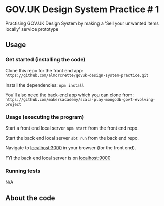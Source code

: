 # GOV.UK Design System Practice # 1

Practising GOV.UK Design System by making a 'Sell your unwanted items locally' service prototype

## Usage

### Get started (installing the code)

Clone this repo for the front end app: `https://github.com/almorcrette/govuk-design-system-practice.git`

Install the dependencies: `npm install`

You'll also need the back-end app which you can clone from: `https://github.com/makersacademy/scala-play-mongodb-govt-evolving-project`

### Usage (executing the program)

Start a front end local server `npm start` from the front end repo.

Start the back end local server `sbt run` from the back end repo.

Navigate to [localhost:3000](localhost:3000) in your browser (for the front end).

FYI the back end local server is on [localhost:9000](localhost:9000)

### Running tests

N/A

## About the code
